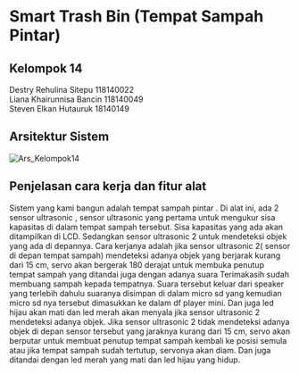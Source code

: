 # Smart Trash Bin (Tempat Sampah Pintar)<br>

## Kelompok 14<br>
Destry Rehulina Sitepu 118140022<br>
Liana Khairunnisa Bancin 118140049<br>
Steven Elkan Hutauruk 18140149<br>

## Arsitektur Sistem<br>
![Ars_Kelompok14](https://user-images.githubusercontent.com/45536366/147749903-7e62e464-3bad-4e5f-8f6f-7b8708f4c450.png)<br>
## Penjelasan cara kerja dan fitur alat
Sistem yang kami bangun adalah tempat sampah pintar  . Di alat ini, ada 2 sensor ultrasonic , sensor ultrasonic yang pertama untuk mengukur sisa kapasitas di dalam tempat sampah tersebut. Sisa kapasitas yang ada akan ditampilkan di LCD. Sedangkan sensor ultrasonic 2 untuk mendeteksi objek yang ada di depannya. Cara kerjanya adalah jika sensor ultrasonic 2( sensor di depan tempat sampah) mendeteksi adanya objek yang berjarak kurang dari 15 cm,  servo akan bergerak 180 derajat untuk membuka penutup tempat sampah yang ditandai juga dengan adanya suara Terimakasih sudah membuang sampah kepada tempatnya. Suara tersebut keluar dari speaker yang terlebih dahulu suaranya disimpan di dalam micro sd yang kemudian micro sd nya tersebut dimasukkan ke dalam df player mini. Dan juga led hijau akan mati dan led merah akan menyala jika sensor ultrasonic 2 mendeteksi adanya objek. Jika sensor ultrasonic 2 tidak mendeteksi adanya objek di depan sensor tersebut yang jaraknya kurang dari 15 cm, servo akan berputar untuk membuat penutup tempat sampah kembali ke posisi semula atau jika tempat sampah sudah tertutup, servonya akan diam. Dan juga ditandai dengan led merah yang mati dan led hijau yang hidup.

